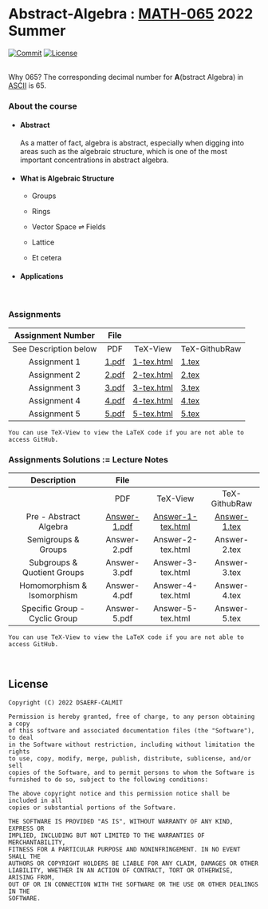 # Abstract-Algebra : [MATH-065](https://binaryphi.site/~AliothZou/MATH-065/) 2022 Summer

[![Commit](https://img.shields.io/github/commit-activity/m/DSAERF-CALMIT/Abstract-Algebra?label=Commits)](https://github.com/DSAERF-CALMIT/Abstract-Algebra/commits/main)
[![License](https://img.shields.io/badge/License-MIT-orange.svg)](https://github.com/DSAERF-CALMIT/Abstract-Algebra/blob/master/LICENSE.md)

<br>
Why 065? The corresponding decimal number for <b>A</b>(bstract Algebra) in <a href="https://www.ibm.com/docs/en/aix/7.3?topic=adapters-ascii-decimal-hexadecimal-octal-binary-conversion-table">ASCII</a> is 65.


<br>

<!--####################-->
### About the course


- #### Abstract

    As a matter of fact, algebra is abstract, especially when digging into areas such as the algebraic structure, which is one of the most important concentrations in abstract algebra.

- #### What is Algebraic Structure

    - Groups

    - Rings

    - Vector Space $\rightleftharpoons$ Fields

    - Lattice

    - Et cetera

- #### Applications


<br>

<!--####################-->
### Assignments

| Assignment Number | File | | |
| :---------------: | :--: | :--: | :-- |
| See Description below | PDF | TeX-View | TeX-GithubRaw |
| Assignment 1 | [1.pdf][1] | [1-tex.html][2] | [1.tex][3] |
| Assignment 2 | [2.pdf][7] | [2-tex.html][8] | [2.tex][9] |
| Assignment 3 | [3.pdf][13] | [3-tex.html][14] | [3.tex][15] |
| Assignment 4 | [4.pdf][19] | [4-tex.html][20] | [4.tex][21] |
| Assignment 5 | [5.pdf][25] | [5-tex.html][26] | [5.tex][27] |

```
You can use TeX-View to view the LaTeX code if you are not able to access GitHub.
```


<!--####################-->
### Assignments Solutions := Lecture Notes

| Description | File | | |
| :---------------: | :---------: | :----: | :--: |
| | PDF | TeX-View | TeX-GithubRaw |
| Pre - Abstract Algebra | [Answer-1.pdf][4] | [Answer-1-tex.html][5] | [Answer-1.tex][6] |
| Semigroups & Groups | Answer-2.pdf | Answer-2-tex.html | Answer-2.tex |
| Subgroups & Quotient Groups | Answer-3.pdf | Answer-3-tex.html | Answer-3.tex |
| Homomorphism & Isomorphism | Answer-4.pdf | Answer-4-tex.html | Answer-4.tex |
| Specific Group - Cyclic Group | Answer-5.pdf | Answer-5-tex.html | Answer-5.tex |

```
You can use TeX-View to view the LaTeX code if you are not able to access GitHub.
```

[1]: https://binaryphi.site/~AliothZou/MATH-065/assignment/1.pdf
[2]: https://binaryphi.site/~AliothZou/MATH-065/assignment/1.html
[3]: https://raw.githubusercontent.com/DSAERF-CALMIT/Abstract-Algebra/main/Assignment/1.tex
[4]: https://binaryphi.site/~AliothZou/MATH-065/assignment/~1.pdf
[5]: https://binaryphi.site/~AliothZou/MATH-065/assignment/~1.html
[6]: https://raw.githubusercontent.com/DSAERF-CALMIT/Abstract-Algebra/main/Assignment/~1.tex

[7]: https://binaryphi.site/~AliothZou/MATH-065/assignment/2.pdf
[8]: https://binaryphi.site/~AliothZou/MATH-065/assignment/2.html
[9]: https://raw.githubusercontent.com/DSAERF-CALMIT/Abstract-Algebra/main/Assignment/2.tex




[13]: https://binaryphi.site/~AliothZou/MATH-065/assignment/3.pdf
[14]: https://binaryphi.site/~AliothZou/MATH-065/assignment/3.html
[15]: https://raw.githubusercontent.com/DSAERF-CALMIT/Abstract-Algebra/main/Assignment/3.tex




[19]: https://binaryphi.site/~AliothZou/MATH-065/assignment/4.pdf
[20]: https://binaryphi.site/~AliothZou/MATH-065/assignment/4.html
[21]: https://raw.githubusercontent.com/DSAERF-CALMIT/Abstract-Algebra/main/Assignment/4.tex




[25]: https://binaryphi.site/~AliothZou/MATH-065/assignment/5.pdf
[26]: https://binaryphi.site/~AliothZou/MATH-065/assignment/5.html
[27]: https://raw.githubusercontent.com/DSAERF-CALMIT/Abstract-Algebra/main/Assignment/5.tex


<br>

## License
```
Copyright (C) 2022 DSAERF-CALMIT

Permission is hereby granted, free of charge, to any person obtaining a copy
of this software and associated documentation files (the "Software"), to deal
in the Software without restriction, including without limitation the rights
to use, copy, modify, merge, publish, distribute, sublicense, and/or sell
copies of the Software, and to permit persons to whom the Software is
furnished to do so, subject to the following conditions:

The above copyright notice and this permission notice shall be included in all
copies or substantial portions of the Software.

THE SOFTWARE IS PROVIDED "AS IS", WITHOUT WARRANTY OF ANY KIND, EXPRESS OR
IMPLIED, INCLUDING BUT NOT LIMITED TO THE WARRANTIES OF MERCHANTABILITY,
FITNESS FOR A PARTICULAR PURPOSE AND NONINFRINGEMENT. IN NO EVENT SHALL THE
AUTHORS OR COPYRIGHT HOLDERS BE LIABLE FOR ANY CLAIM, DAMAGES OR OTHER
LIABILITY, WHETHER IN AN ACTION OF CONTRACT, TORT OR OTHERWISE, ARISING FROM,
OUT OF OR IN CONNECTION WITH THE SOFTWARE OR THE USE OR OTHER DEALINGS IN THE
SOFTWARE.
```
